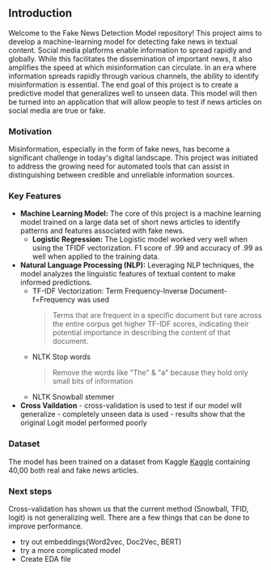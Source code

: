 ## Introduction

Welcome to the Fake News Detection Model repository! This project aims to develop a machine-learning model for detecting fake news in textual content. Social media platforms enable information to spread rapidly and globally. While this facilitates the dissemination of important news, it also amplifies the speed at which misinformation can circulate. In an era where information spreads rapidly through various channels, the ability to identify misinformation is essential. The end goal of this project is to create a predictive model that generalizes well to unseen data. This model will then be turned into an application that will allow people to test if news articles on social media are true or fake. 

### Motivation

Misinformation, especially in the form of fake news, has become a significant challenge in today's digital landscape.  This project was initiated to address the growing need for automated tools that can assist in distinguishing between credible and unreliable information sources.

### Key Features

- **Machine Learning Model:** The core of this project is a machine learning model trained on a large data set of short news articles to identify patterns and features associated with fake news.
    - **Logistic Regression:** The Logistic model worked very well when using the TFIDF vectorization. F1 score of .99 and accuracy of .99 as well when applied to the training data. 
- **Natural Language Processing (NLP):** Leveraging NLP techniques, the model analyzes the linguistic features of textual content to make informed predictions.
    - TF-IDF Vectorization: Term Frequency-Inverse Document-f=Frequency was used
      > Terms that are frequent in a specific document but rare across the entire corpus get higher TF-IDF scores, indicating their potential importance in describing the content of that document.
    - NLTK Stop words
      > Remove the words like "The" & "a" because they hold only small bits of information
    - NLTK Snowball stemmer 
- **Cross Vaildation**
      - cross-validation is used to test if our model will generalize
      - completely unseen data is used
      - results show that the original Logit model performed poorly

### Dataset

The model has been trained on a dataset from Kaggle [Kaggle](https://www.kaggle.com/datasets/clmentbisaillon/fake-and-real-news-dataset) containing 40,00 both real and fake news articles.


### Next steps 

Cross-validation has shown us that the current method (Snowball, TFID, logit) is not generalizing well. There are a few things that can be done to improve performance. 
- try out embeddings(Word2vec, Doc2Vec, BERT)
- try a more complicated model
- Create EDA file
